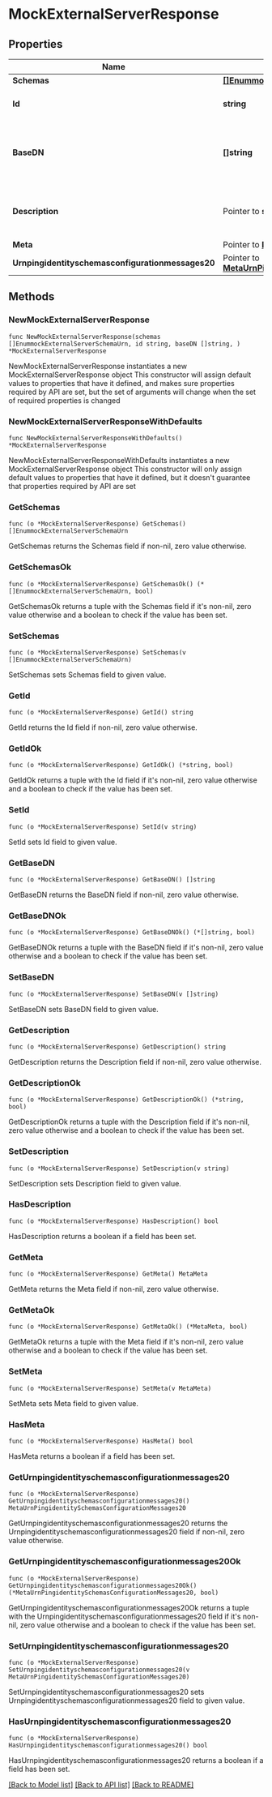 # MockExternalServerResponse

## Properties

Name | Type | Description | Notes
------------ | ------------- | ------------- | -------------
**Schemas** | [**[]EnummockExternalServerSchemaUrn**](EnummockExternalServerSchemaUrn.md) |  | 
**Id** | **string** | Name of the External Server | 
**BaseDN** | **[]string** | Specifies the base DN stored in this mock resource. | 
**Description** | Pointer to **string** | A description for this External Server | [optional] 
**Meta** | Pointer to [**MetaMeta**](MetaMeta.md) |  | [optional] 
**Urnpingidentityschemasconfigurationmessages20** | Pointer to [**MetaUrnPingidentitySchemasConfigurationMessages20**](MetaUrnPingidentitySchemasConfigurationMessages20.md) |  | [optional] 

## Methods

### NewMockExternalServerResponse

`func NewMockExternalServerResponse(schemas []EnummockExternalServerSchemaUrn, id string, baseDN []string, ) *MockExternalServerResponse`

NewMockExternalServerResponse instantiates a new MockExternalServerResponse object
This constructor will assign default values to properties that have it defined,
and makes sure properties required by API are set, but the set of arguments
will change when the set of required properties is changed

### NewMockExternalServerResponseWithDefaults

`func NewMockExternalServerResponseWithDefaults() *MockExternalServerResponse`

NewMockExternalServerResponseWithDefaults instantiates a new MockExternalServerResponse object
This constructor will only assign default values to properties that have it defined,
but it doesn't guarantee that properties required by API are set

### GetSchemas

`func (o *MockExternalServerResponse) GetSchemas() []EnummockExternalServerSchemaUrn`

GetSchemas returns the Schemas field if non-nil, zero value otherwise.

### GetSchemasOk

`func (o *MockExternalServerResponse) GetSchemasOk() (*[]EnummockExternalServerSchemaUrn, bool)`

GetSchemasOk returns a tuple with the Schemas field if it's non-nil, zero value otherwise
and a boolean to check if the value has been set.

### SetSchemas

`func (o *MockExternalServerResponse) SetSchemas(v []EnummockExternalServerSchemaUrn)`

SetSchemas sets Schemas field to given value.


### GetId

`func (o *MockExternalServerResponse) GetId() string`

GetId returns the Id field if non-nil, zero value otherwise.

### GetIdOk

`func (o *MockExternalServerResponse) GetIdOk() (*string, bool)`

GetIdOk returns a tuple with the Id field if it's non-nil, zero value otherwise
and a boolean to check if the value has been set.

### SetId

`func (o *MockExternalServerResponse) SetId(v string)`

SetId sets Id field to given value.


### GetBaseDN

`func (o *MockExternalServerResponse) GetBaseDN() []string`

GetBaseDN returns the BaseDN field if non-nil, zero value otherwise.

### GetBaseDNOk

`func (o *MockExternalServerResponse) GetBaseDNOk() (*[]string, bool)`

GetBaseDNOk returns a tuple with the BaseDN field if it's non-nil, zero value otherwise
and a boolean to check if the value has been set.

### SetBaseDN

`func (o *MockExternalServerResponse) SetBaseDN(v []string)`

SetBaseDN sets BaseDN field to given value.


### GetDescription

`func (o *MockExternalServerResponse) GetDescription() string`

GetDescription returns the Description field if non-nil, zero value otherwise.

### GetDescriptionOk

`func (o *MockExternalServerResponse) GetDescriptionOk() (*string, bool)`

GetDescriptionOk returns a tuple with the Description field if it's non-nil, zero value otherwise
and a boolean to check if the value has been set.

### SetDescription

`func (o *MockExternalServerResponse) SetDescription(v string)`

SetDescription sets Description field to given value.

### HasDescription

`func (o *MockExternalServerResponse) HasDescription() bool`

HasDescription returns a boolean if a field has been set.

### GetMeta

`func (o *MockExternalServerResponse) GetMeta() MetaMeta`

GetMeta returns the Meta field if non-nil, zero value otherwise.

### GetMetaOk

`func (o *MockExternalServerResponse) GetMetaOk() (*MetaMeta, bool)`

GetMetaOk returns a tuple with the Meta field if it's non-nil, zero value otherwise
and a boolean to check if the value has been set.

### SetMeta

`func (o *MockExternalServerResponse) SetMeta(v MetaMeta)`

SetMeta sets Meta field to given value.

### HasMeta

`func (o *MockExternalServerResponse) HasMeta() bool`

HasMeta returns a boolean if a field has been set.

### GetUrnpingidentityschemasconfigurationmessages20

`func (o *MockExternalServerResponse) GetUrnpingidentityschemasconfigurationmessages20() MetaUrnPingidentitySchemasConfigurationMessages20`

GetUrnpingidentityschemasconfigurationmessages20 returns the Urnpingidentityschemasconfigurationmessages20 field if non-nil, zero value otherwise.

### GetUrnpingidentityschemasconfigurationmessages20Ok

`func (o *MockExternalServerResponse) GetUrnpingidentityschemasconfigurationmessages20Ok() (*MetaUrnPingidentitySchemasConfigurationMessages20, bool)`

GetUrnpingidentityschemasconfigurationmessages20Ok returns a tuple with the Urnpingidentityschemasconfigurationmessages20 field if it's non-nil, zero value otherwise
and a boolean to check if the value has been set.

### SetUrnpingidentityschemasconfigurationmessages20

`func (o *MockExternalServerResponse) SetUrnpingidentityschemasconfigurationmessages20(v MetaUrnPingidentitySchemasConfigurationMessages20)`

SetUrnpingidentityschemasconfigurationmessages20 sets Urnpingidentityschemasconfigurationmessages20 field to given value.

### HasUrnpingidentityschemasconfigurationmessages20

`func (o *MockExternalServerResponse) HasUrnpingidentityschemasconfigurationmessages20() bool`

HasUrnpingidentityschemasconfigurationmessages20 returns a boolean if a field has been set.


[[Back to Model list]](../README.md#documentation-for-models) [[Back to API list]](../README.md#documentation-for-api-endpoints) [[Back to README]](../README.md)


